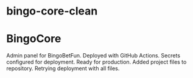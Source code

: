 # bingo-core-clean

# BingoCore
Admin panel for BingoBetFun.
Deployed with GitHub Actions.
Secrets configured for deployment.
Ready for production.
Added project files to repository.
Retrying deployment with all files.
